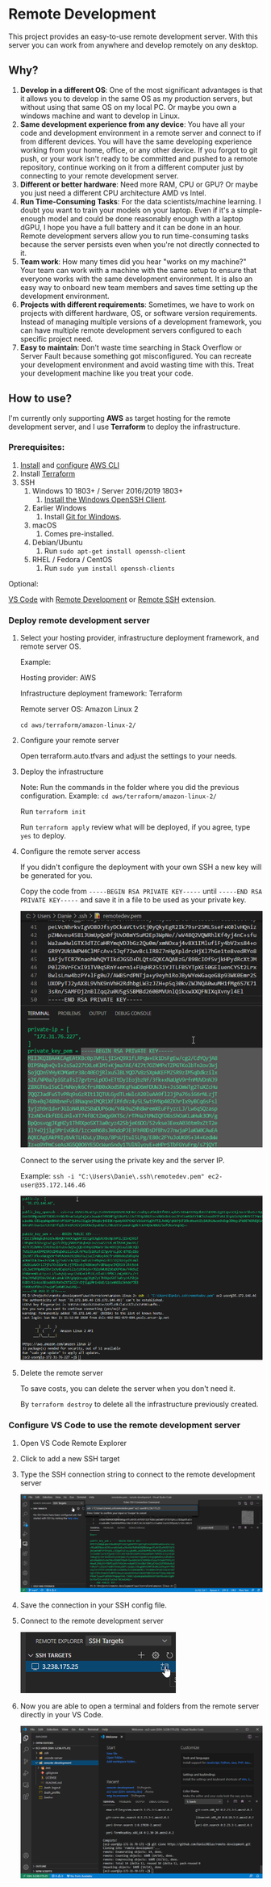 # Remote Development
This project provides an easy-to-use remote development server.
With this server you can work from anywhere and develop remotely on any desktop.

## Why?

1. **Develop in a different OS**: One of the most significant advantages is that it allows you to develop in the same OS as my production servers, but without using that same OS on my local PC. Or maybe you own a windows machine and want to develop in Linux.
2. **Same development experience from any device**: You have all your code and development environment in a remote server and connect to if from different devices. You will have the same developing experience working from your home, office, or any other device. If you forgot to git push, or your work isn't ready to be committed and pushed to a remote repository, continue working on it from a different computer just by connecting to your remote development server.
3. **Different or better hardware**: Need more RAM, CPU or GPU? Or maybe you just need a different CPU architecture AMD vs Intel.
4. **Run Time-Consuming Tasks**: For the data scientists/machine learning. I doubt you want to train your models on your laptop. Even if it's a simple-enough model and could be done reasonably enough with a laptop dGPU, I hope you have a full battery and it can be done in an hour. Remote development servers allow you to run time-consuming tasks because the server persists even when you're not directly connected to it.
5. **Team work**: How many times did you hear "works on my machine?" Your team can work with a machine with the same setup to ensure that everyone works with the same development environment. It is also an easy way to onboard new team members and saves time setting up the development environment.
6. **Projects with different requirements**: Sometimes, we have to work on projects with different hardware, OS, or software version requirements. Instead of managing multiple versions of a development framework, you can have multiple remote development servers configured to each specific project need.
7. **Easy to maintain**: Don't waste time searching in Stack Overflow or Server Fault because something got misconfigured. You can recreate your development environment and avoid wasting time with this. Treat your development machine like you treat your code. 

## How to use?

I'm currently only supporting **AWS** as target hosting for the remote development server, and I use **Terraform** to deploy the infrastructure.

### Prerequisites:

1. [Install](https://github.com/aws/aws-cli#installation) and [configure](https://github.com/aws/aws-cli#configuration) [AWS CLI](https://aws.amazon.com/cli/)
2. Install [Terraform](https://www.terraform.io/)
3. SSH
   1. Windows 10 1803+ / Server 2016/2019 1803+
      1. [Install the Windows OpenSSH Client](https://docs.microsoft.com/windows-server/administration/openssh/openssh_install_firstuse).
   2. Earlier Windows
      1. Install [Git for Windows](https://git-scm.com/download/win).
   3. macOS
      1. Comes pre-installed.
   4. Debian/Ubuntu
      1. Run `sudo apt-get install openssh-client`
   5. RHEL / Fedora / CentOS
      1. Run `sudo yum install openssh-clients`

Optional:

[VS Code](https://code.visualstudio.com/) with [Remote Development](https://marketplace.visualstudio.com/items?itemName=ms-vscode-remote.vscode-remote-extensionpack) or [Remote SSH](https://marketplace.visualstudio.com/items?itemName=ms-vscode-remote.remote-ssh) extension.

### Deploy remote development server

1) Select your hosting provider, infrastructure deployment framework, and remote server OS.
   
   Example: 

   Hosting provider: AWS

   Infrastructure deployment framework: Terraform

   Remote server OS: Amazon Linux 2

   `cd aws/terraform/amazon-linux-2/`

2) Configure your remote server
   
   Open terraform.auto.tfvars and adjust the settings to your needs.

3) Deploy the infrastructure
   
   Note: Run the commands in the folder where you did the previous configuration. Example: `cd aws/terraform/amazon-linux-2/`

   Run `terraform init`
   
   Run `terraform apply` review what will be deployed, if you agree, type `yes` to deploy.

4) Configure the remote server access
   
   If you didn't configure the deployment with your own SSH a new key will be generated for you.

   Copy the code from `-----BEGIN RSA PRIVATE KEY-----` until `-----END RSA PRIVATE KEY-----` and save it in a file to be used as your private key.

   ![private key](docs/img/private_pem.png)

   Connect to the server using the private key and the server IP. 

   Example: `ssh -i "C:\Users\Danie\.ssh\remotedev.pem" ec2-user@35.172.146.46`

   ![ssh](docs/img/ssh.png)

5) Delete the remote server
   
   To save costs, you can delete the server when you don't need it.

   By `terraform destroy` to delete all the infrastructure previously created.

### Configure VS Code to use the remote development server

1. Open VS Code Remote Explorer
2. Click to add a new SSH target
3. Type the SSH connection string to connect to the remote development server
   
   ![VS Code configure ssh](docs/img/vscode_ssh.png)
   
4. Save the connection in your SSH config file.
5. Connect to the remote development server
   
   ![VS Code Connect to remote server](docs/img/vscode_connect.png)

6. Now you are able to open a terminal and folders from the remote server directly in your VS Code.
   
   ![VS Code use remote server](docs/img/vscode_remote.png)
   
   